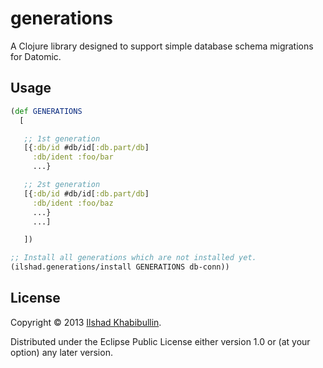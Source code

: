 # generations

A Clojure library designed to support simple database schema
migrations for Datomic.

## Usage

```clojure
(def GENERATIONS
  [

   ;; 1st generation
   [{:db/id #db/id[:db.part/db]
     :db/ident :foo/bar
	 ...}

   ;; 2st generation
   [{:db/id #db/id[:db.part/db]
     :db/ident :foo/baz
	 ...}
     ...]

   ])

;; Install all generations which are not installed yet.
(ilshad.generations/install GENERATIONS db-conn))
```

## License

Copyright © 2013 [Ilshad Khabibullin](http://ilshad.com).

Distributed under the Eclipse Public License either version 1.0 or (at
your option) any later version.
